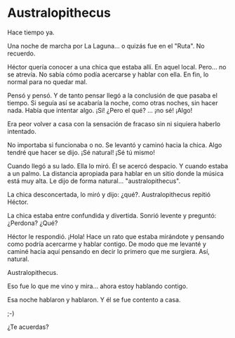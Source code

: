
# Australopithecus


Hace tiempo ya.

Una noche de marcha por La Laguna... o quizás fue en el "Ruta". No recuerdo.

Héctor quería conocer a una chica que estaba allí. En aquel local.
Pero... no se atrevía. No sabía cómo podía acercarse y hablar con ella.
En fin, lo normal para no quedar mal.

Pensó y pensó. Y de tanto pensar llegó a la conclusión de que pasaba el tiempo. Si seguía así se acabaría la noche, como otras noches, sin hacer nada.
Había que intentar algo. ¡Si! ¿Pero el qué? ... ¡no sé! ¡Algo!

Era peor volver a casa con la sensación de fracaso sin ni siquiera haberlo
intentado.

No importaba si funcionaba o no. Se levantó y caminó hacia la chica.
Algo tendré que hacer se dijo. ¡Sé natural! ¡Sé tú mismo!

Cuando llegó a su lado. Ella lo miró. Él se acercó despacio.
Y cuando estaba a un palmo. La distancia apropiada para hablar en un
sitio donde la música está muy alta. Le dijo de forma natural...
"australopithecus".

La chica desconcertada, lo miró y dijo: ¿qué?.
Australopithecus repitió Héctor.

La chica estaba entre confundida y divertida. Sonrió levente y preguntó: ¿Perdona? ¿Qué?

Héctor le respondió. ¡Hola! Hace un rato que estaba mirándote
y pensando como podría acercarme y hablar contigo. De modo que me
levanté y caminé hacia aquí pensando en decir lo primero que me surgiera. Así, natural.

Australopithecus.

Eso fue lo que me vino y mira... ahora estoy hablando contigo.

Esa noche hablaron y hablaron. Y él se fue contento a casa.

;-)

¿Te acuerdas?
